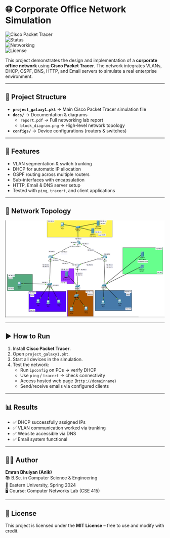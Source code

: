 # 🌐 Corporate Office Network Simulation  

![Cisco Packet Tracer](https://img.shields.io/badge/Tool-Cisco%20Packet%20Tracer-blue)  
![Status](https://img.shields.io/badge/Status-Completed-success)  
![Networking](https://img.shields.io/badge/Networking-DHCP%2C%20OSPF%2C%20VLANs%2C%20DNS-orange)  
![License](https://img.shields.io/badge/License-MIT-lightgrey)  

This project demonstrates the design and implementation of a **corporate office network** using **Cisco Packet Tracer**. The network integrates VLANs, DHCP, OSPF, DNS, HTTP, and Email servers to simulate a real enterprise environment.  

---

## 📂 Project Structure  

- **`project_galaxy1.pkt`** → Main Cisco Packet Tracer simulation file  
- **`docs/`** → Documentation & diagrams  
  - `report.pdf` → Full networking lab report  
  - `block_diagram.png` → High-level network topology  
- **`configs/`** → Device configurations (routers & switches)  

---

## 🚀 Features  

- VLAN segmentation & switch trunking  
- DHCP for automatic IP allocation  
- OSPF routing across multiple routers  
- Sub-interfaces with encapsulation  
- HTTP, Email & DNS server setup  
- Tested with `ping`, `tracert`, and client applications  

---

## 📐 Network Topology  

![Network Block Diagram](/docs/block%20diagram.png)

---

## ▶️ How to Run  

1. Install **Cisco Packet Tracer**.  
2. Open `project_galaxy1.pkt`.  
3. Start all devices in the simulation.  
4. Test the network:  
   - Run `ipconfig` on PCs → verify DHCP  
   - Use `ping` / `tracert` → check connectivity  
   - Access hosted web page (`http://domainname`)  
   - Send/receive emails via configured clients  

---

## 📊 Results  

- ✅ DHCP successfully assigned IPs  
- ✅ VLAN communication worked via trunking  
- ✅ Website accessible via DNS  
- ✅ Email system functional  

---

## 👨‍💻 Author  

**Emran Bhuiyan (Anik)**  
📚 B.Sc. in Computer Science & Engineering  
🏫 Eastern University, Spring 2024  
🖥 Course: Computer Networks Lab (CSE 415)  

---

## 📜 License  

This project is licensed under the **MIT License** – free to use and modify with credit.  
